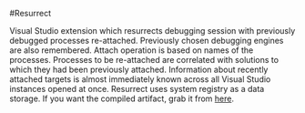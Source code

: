 #Resurrect

Visual Studio extension which resurrects debugging session with previously debugged processes re-attached. Previously chosen debugging engines are also remembered. Attach operation is based on names of the processes. Processes to be re-attached are correlated with solutions to which they had been previously attached. Information about recently attached targets is almost immediately known across all Visual Studio instances opened at once. Resurrect uses system registry as a data storage. If you want the compiled artifact, grab it from [here](http://visualstudiogallery.msdn.microsoft.com/043c7c91-e127-4616-bce0-39b869cee4b3).
